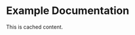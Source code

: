 <!-- CACHE-METADATA
source_url: https://example.com/docs.md
cached_at: 2025-08-21T16:33:21.664798Z
-->

# Example Documentation

This is cached content.
